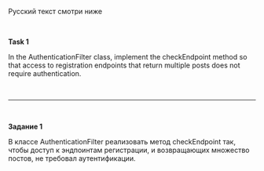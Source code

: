 Русский текст смотри ниже

<br/>

**Task 1**

In the AuthenticationFilter class, implement the checkEndpoint method so that access to registration endpoints that return multiple posts does not require authentication.

<br/><hr/><br/>


**Задание 1**

В классе AuthenticationFilter реализовать метод checkEndpoint так, чтобы доступ к эндпоинтам регистрации, и возвращающих множество постов, не требовал аутентификации.

<br/>

